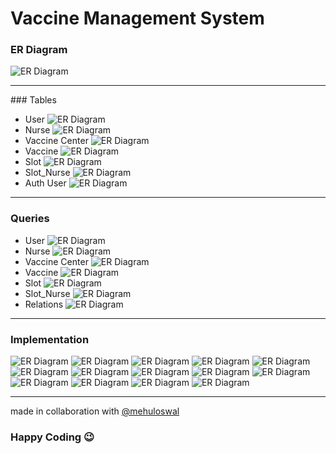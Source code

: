 # Vaccine Management System

### ER Diagram

![ER Diagram](https://github.com/BurhanuddinMerchant/dbsl-mini-project/assets/blob/master/er_diagram.png?raw=true)

<hr>
### Tables

- User
  ![ER Diagram](https://github.com/BurhanuddinMerchant/dbsl-mini-project/assets/blob/master/user_table.png?raw=true)
- Nurse
  ![ER Diagram](https://github.com/BurhanuddinMerchant/dbsl-mini-project/assets/blob/master/nurse_table.png?raw=true)
- Vaccine Center
  ![ER Diagram](https://github.com/BurhanuddinMerchant/dbsl-mini-project/assets/blob/master/vaccine_center_table.png?raw=true)
- Vaccine
  ![ER Diagram](https://github.com/BurhanuddinMerchant/dbsl-mini-project/assets/blob/master/vaccine_table.png?raw=true)
- Slot
  ![ER Diagram](https://github.com/BurhanuddinMerchant/dbsl-mini-project/assets/blob/master/slot_table.png?raw=true)
- Slot_Nurse
  ![ER Diagram](https://github.com/BurhanuddinMerchant/dbsl-mini-project/assets/blob/master/slot_nurse_table.png?raw=true)
- Auth User
  ![ER Diagram](https://github.com/BurhanuddinMerchant/dbsl-mini-project/assets/blob/master/auth_user_table.png?raw=true)

<hr>

### Queries

- User
  ![ER Diagram](https://github.com/BurhanuddinMerchant/dbsl-mini-project/assets/blob/master/user_query.png?raw=true)
- Nurse
  ![ER Diagram](https://github.com/BurhanuddinMerchant/dbsl-mini-project/assets/blob/master/nurse_query.png?raw=true)
- Vaccine Center
  ![ER Diagram](https://github.com/BurhanuddinMerchant/dbsl-mini-project/assets/blob/master/vaccine_center_query.png?raw=true)
- Vaccine
  ![ER Diagram](https://github.com/BurhanuddinMerchant/dbsl-mini-project/assets/blob/master/vaccine_query.png?raw=true)
- Slot
  ![ER Diagram](https://github.com/BurhanuddinMerchant/dbsl-mini-project/assets/blob/master/slot_query.png?raw=true)
- Slot_Nurse
  ![ER Diagram](https://github.com/BurhanuddinMerchant/dbsl-mini-project/assets/blob/master/slto_nurse_query.png?raw=true)
- Relations
  ![ER Diagram](https://github.com/BurhanuddinMerchant/dbsl-mini-project/assets/blob/master/relations_query.png?raw=true)

<hr>

### Implementation

![ER Diagram](https://github.com/BurhanuddinMerchant/dbsl-mini-project/assets/blob/master/imp_1.png?raw=true)
![ER Diagram](https://github.com/BurhanuddinMerchant/dbsl-mini-project/assets/blob/master/imp_2.png?raw=true)
![ER Diagram](https://github.com/BurhanuddinMerchant/dbsl-mini-project/assets/blob/master/imp_3.png?raw=true)
![ER Diagram](https://github.com/BurhanuddinMerchant/dbsl-mini-project/assets/blob/master/imp_4.png?raw=true)
![ER Diagram](https://github.com/BurhanuddinMerchant/dbsl-mini-project/assets/blob/master/imp_5.png?raw=true)
![ER Diagram](https://github.com/BurhanuddinMerchant/dbsl-mini-project/assets/blob/master/imp_6.png?raw=true)
![ER Diagram](https://github.com/BurhanuddinMerchant/dbsl-mini-project/assets/blob/master/imp_7.png?raw=true)
![ER Diagram](https://github.com/BurhanuddinMerchant/dbsl-mini-project/assets/blob/master/imp_8.png?raw=true)
![ER Diagram](https://github.com/BurhanuddinMerchant/dbsl-mini-project/assets/blob/master/imp_9.png?raw=true)
![ER Diagram](https://github.com/BurhanuddinMerchant/dbsl-mini-project/assets/blob/master/imp_10.png?raw=true)
![ER Diagram](https://github.com/BurhanuddinMerchant/dbsl-mini-project/assets/blob/master/imp_11.png?raw=true)
![ER Diagram](https://github.com/BurhanuddinMerchant/dbsl-mini-project/assets/blob/master/imp_12.png?raw=true)
![ER Diagram](https://github.com/BurhanuddinMerchant/dbsl-mini-project/assets/blob/master/imp_13.png?raw=true)
![ER Diagram](https://github.com/BurhanuddinMerchant/dbsl-mini-project/assets/blob/master/imp_14.png?raw=true)

<hr>

made in collaboration with [@mehuloswal](https://github.com/mehuloswal)

### Happy Coding :wink:

